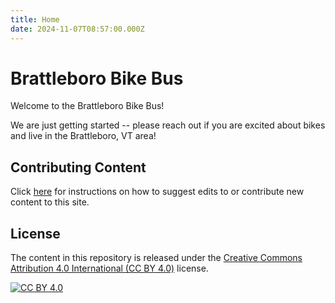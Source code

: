 ```yaml
---
title: Home
date: 2024-11-07T08:57:00.000Z
---
```

# Brattleboro Bike Bus

Welcome to the Brattleboro Bike Bus!

We are just getting started -- please reach out if you are excited about bikes and live in the Brattleboro, VT area!

## Contributing Content

Click [here](contribute.md) for instructions on how to suggest edits to or contribute new content to this site.

## License

The content in this repository is released under the [Creative Commons Attribution 4.0 International (CC BY 4.0)](http://creativecommons.org/licenses/by/4.0/) license. 

[![CC BY 4.0](https://i.creativecommons.org/l/by/4.0/88x31.png)](http://creativecommons.org/licenses/by/4.0/)
